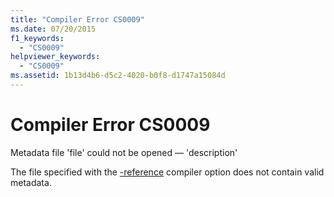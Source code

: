```yaml
---
title: "Compiler Error CS0009"
ms.date: 07/20/2015
f1_keywords: 
  - "CS0009"
helpviewer_keywords: 
  - "CS0009"
ms.assetid: 1b13d4b6-d5c2-4020-b0f8-d1747a15084d
---
```

# Compiler Error CS0009
Metadata file 'file' could not be opened — 'description'  
  
 The file specified with the [-reference](../language-reference/compiler-options/reference-compiler-option.md) compiler option does not contain valid metadata.
